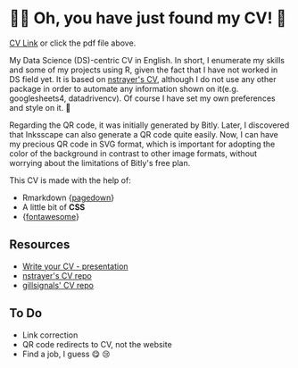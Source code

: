 # 🧔🏻 Oh, you have just found my CV! 📝

[CV Link](https://github.com/stesiam/cvDSen/blob/main/index.pdf) or click the pdf file above.

My Data Science (DS)-centric CV in English. In short, I enumerate my skills and some of my projects using R, given the fact that I have not worked in DS field yet. It is based on [nstrayer's CV](https://github.com/nstrayer/cv), 
although I do not use any other package in order to automate any information shown on it(e.g. googlesheets4, datadrivencv). Of course I have set my own preferences and style on it. 🙂

Regarding the QR code, it was initially generated by Bitly. Later, I discovered that Inksscape can also generate a QR code quite easily.
Now, I can have my precious QR code in SVG format, which is important for adopting the color of the background in contrast to other image formats, without worrying about the limitations of Bitly's free plan.

This CV is made with the help of:

- Rmarkdown {[pagedown](https://github.com/rstudio/pagedown)}
- A little bit of **CSS**
- {[fontawesome](https://github.com/rstudio/fontawesome)}

## Resources

- [Write your CV - presentation](https://www.anabellelaurent.com/slides/rladies_pagedown/cvwithpagedown#1)
- [nstrayer's CV repo](https://github.com/nstrayer/cv)
- [gillsignals' CV repo](https://github.com/gillsignals/cv)

## To Do

- Link correction
- QR code redirects to CV, not the website
- Find a job, I guess 😋 😢
